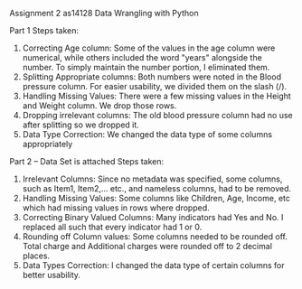 Assignment 2 										as14128
Data Wrangling with Python 

Part 1 
Steps taken:
1.	Correcting Age column: Some of the values in the age column were numerical, while others included the word "years" alongside the number. To simply maintain the number portion, I eliminated them. 
2.	Splitting Appropriate columns: Both numbers were noted in the Blood pressure column. For easier usability, we divided them on the slash (/).
3.	Handling Missing Values: There were a few missing values in the Height and Weight column. We drop those rows. 
4.	Dropping irrelevant columns: The old blood pressure column had no use after splitting so we dropped it. 
5.	Data Type Correction: We changed the data type of some columns appropriately

Part 2 – Data Set is attached
Steps taken:
1.	Irrelevant Columns: Since no metadata was specified, some columns, such as Item1, Item2,... etc., and nameless columns, had to be removed.
2.	Handling Missing Values: Some columns like Children, Age, Income, etc which had missing values in rows where dropped. 
3.	Correcting Binary Valued Columns: Many indicators had Yes and No. I replaced all such that every indicator had 1 or 0. 
4.	Rounding off Column values: Some columns needed to be rounded off. Total charge and Additional charges were rounded off to 2 decimal places. 
5.	Data Types Correction: I changed the data type of certain columns for better usability.
